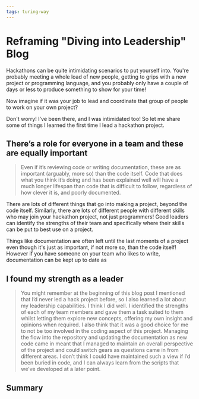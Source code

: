 ```yaml
---
tags: turing-way
---
```


# Reframing "Diving into Leadership" Blog

Hackathons can be quite intimidating scenarios to put yourself into. You're probably meeting a whole load of new people, getting to grips with a new project or programming language, and you probably only have a couple of days or less to produce something to show for your time!

Now imagine if it was your job to lead and coordinate that group of people to work on your own project?

Don't worry! I've been there, and I was intimidated too! So let me share some of things I learned the first time I lead a hackathon project.

## There’s a role for everyone in a team and these are equally important

> Even if it’s reviewing code or writing documentation, these are as important (arguably, more so) than the code itself. Code that does what you think it’s doing and has been explained well will have a much longer lifespan than code that is difficult to follow, regardless of how clever it is, and poorly documented.

There are lots of different things that go into making a project, beyond the code itself. Similarly, there are lots of different people with different skills who may join your hackathon project, not just programmers! Good leaders can identify the strengths of their team and specifically where their skills can be put to best use on a project.

Things like documentation are often left until the last moments of a project even though it's just as important, if not more so, than the code itself! However if you have someone on your team who likes to write, documentation can be kept up to date as 

## I found my strength as a leader

> You might remember at the beginning of this blog post I mentioned that I’d never led a hack project before, so I also learned a lot about my leadership capabilities.
> I think I did well. I identified the strengths of each of my team members and gave them a task suited to them whilst letting them explore new concepts, offering my own insight and opinions when required.
> I also think that it was a good choice for me to not be too involved in the coding aspect of this project. Managing the flow into the repository and updating the documentation as new code came in meant that I managed to maintain an overall perspective of the project and could switch gears as questions came in from different areas. I don’t think I could have maintained such a view if I’d been buried in code, and I can always learn from the scripts that we’ve developed at a later point.

## Summary
